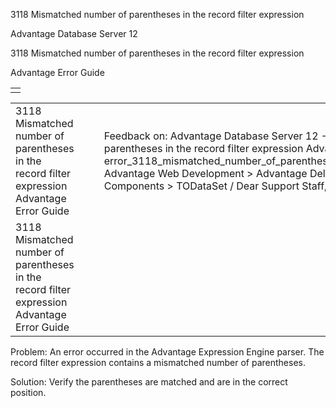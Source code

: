 3118 Mismatched number of parentheses in the record filter expression




Advantage Database Server 12  

3118 Mismatched number of parentheses in the record filter expression

Advantage Error Guide

|  |
| --- |
|  |

|  |  |  |  |  |
| --- | --- | --- | --- | --- |
| 3118 Mismatched number of parentheses in the record filter expression  Advantage Error Guide |  |  | Feedback on: Advantage Database Server 12 - 3118 Mismatched number of parentheses in the record filter expression Advantage Error Guide error\_3118\_mismatched\_number\_of\_parentheses\_in\_the\_record\_filter\_expression Advantage Web Development > Advantage Delphi OData Client > Delphi OData Components > TODataSet / Dear Support Staff, |  |
| 3118 Mismatched number of parentheses in the record filter expression  Advantage Error Guide |  |  |  |  |

Problem: An error occurred in the Advantage Expression Engine parser. The record filter expression contains a mismatched number of parentheses.

Solution: Verify the parentheses are matched and are in the correct position.